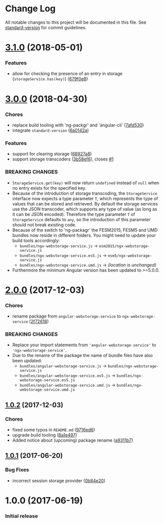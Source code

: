 # Change Log

All notable changes to this project will be documented in this file. See [standard-version](https://github.com/conventional-changelog/standard-version) for commit guidelines.

<a name="3.1.0"></a>
# [3.1.0](https://github.com/dscheerens/ngx-webstorage-service/compare/v3.0.0...v3.1.0) (2018-05-01)


### Features

* allow for checking the presence of an entry in storage (`storageService.has(key)`) ([679f0e8](https://github.com/dscheerens/ngx-webstorage-service/commit/679f0e8))



<a name="3.0.0"></a>
# [3.0.0](https://github.com/dscheerens/ngx-webstorage-service/compare/v2.0.0...v3.0.0) (2018-04-30)


### Chores
* replace build tooling with 'ng-packgr' and 'angular-cli' ([7afd530](https://github.com/dscheerens/ngx-webstorage-service/commit/7afd530))
* integrate `standard-version` ([6a0142a](https://github.com/dscheerens/ngx-webstorage-service/commit/6a0142a))


### Features

* support for clearing storage ([68927a8](https://github.com/dscheerens/ngx-webstorage-service/commit/68927a8))
* support storage transcoders ([3b58ef6](https://github.com/dscheerens/ngx-webstorage-service/commit/3b58ef6)), closes [#1](https://github.com/dscheerens/ngx-webstorage-service/issues/1)


### BREAKING CHANGES

* `StorageService.get(key)` will now return `undefined` instead of `null` when no entry exists for the specified key.
* Because of the introduction of storage transcoding, the `StorageService` interface now expects a type parameter `T`, which represents the type of values that can be stored and retrieved.
  By default the storage services use the JSON transcoder, which supports any type of value (as long as it can be JSON encoded).
  Therefore the type parameter `T` of `StorageService` defaults to `any`, so the introduction of this parameter should not break existing code.
* Because of the switch to 'ng-packagr' the FESM2015, FESM5 and UMD bundles now reside in different folders.
  You might need to update your build tools accordingly:
  * `bundles/ngx-webstorage-service.js` -> `esm2015/ngx-webstorage-service.js`
  * `bundles/ngx-webstorage-service.es5.js` -> `esm5/ngx-webstorage-service.js`
  * `bundles/ngx-webstorage-service.umd.js` -> *(location is unchanged)*
* Furthermore the minimum Angular version has been updated to >=5.0.0.



<a name="2.0.0"></a>
# [2.0.0](https://github.com/dscheerens/ngx-webstorage-service/compare/v1.0.2...v2.0.0) (2017-12-03)


### Chores
* rename package from `angular-webstorage-service` to `ngx-webstorage-service` ([2f72618](https://github.com/dscheerens/ngx-webstorage-service/commit/2f72618))


### BREAKING CHANGES
* Replace your import statements from `'angular-webstorage-service'` to `'ngx-webstorage-service'`.
* Due to the rename of the package the name of bundle files have also been updated:
  * `bundles/angular-webstorage-service.js` -> `bundles/ngx-webstorage-service.js`
  * `bundles/angular-webstorage-service.es5.js` -> `bundles/ngx-webstorage-service.es5.js`
  * `bundles/angular-webstorage-service.umd.js` -> `bundles/ngx-webstorage-service.umd.js`



<a name="1.0.2"></a>
## [1.0.2](https://github.com/dscheerens/ngx-webstorage-service/compare/v1.0.1...v1.0.2) (2017-12-03)


### Chores
* fixed some typos in `README.md` ([9716ed6](https://github.com/dscheerens/ngx-webstorage-service/commit/9716ed6))
* upgrade build tooling ([8a1e497](https://github.com/dscheerens/ngx-webstorage-service/commit/8a1e497))
* Added notice about (upcoming) package rename ([a9311b7](https://github.com/dscheerens/ngx-webstorage-service/commit/a9311b7))



<a name="1.0.1"></a>
## [1.0.1](https://github.com/dscheerens/ngx-webstorage-service/compare/v1.0.0...v1.0.1) (2017-06-20)


### Bug Fixes
* incorrect session storage provider ([0b84e20](https://github.com/dscheerens/ngx-webstorage-service/commit/0b84e20))



<a name="1.0.0"></a>
# 1.0.0 (2017-06-19)

### Initial release
